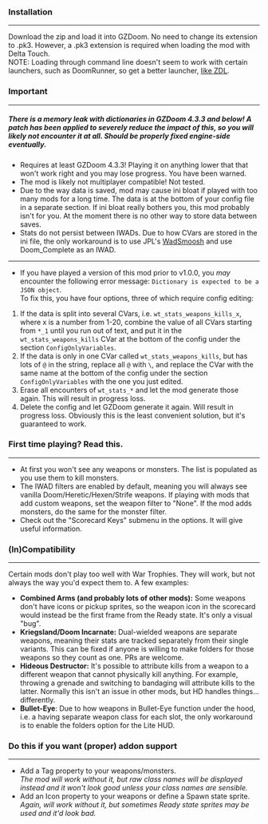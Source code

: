 ### Installation
---
Download the zip and load it into GZDoom. No need to change its extension to .pk3. However, a .pk3 extension is required when loading the mod with Delta Touch.  
NOTE: Loading through command line doesn't seem to work with certain launchers, such as DoomRunner, so get a better launcher, [like ZDL](https://github.com/lcferrum/qzdl/releases).

### Important
---
##### *There is a memory leak with dictionaries in GZDoom 4.3.3 and below! A patch has been applied to severely reduce the impact of this, so you will likely not encounter it at all. Should be properly fixed engine-side eventually.*
- Requires at least GZDoom 4.3.3! Playing it on anything lower that that won't work right and you may lose progress. You have been warned.
- The mod is likely not multiplayer compatible! Not tested.
- Due to the way data is saved, mod may cause ini bloat if played with too many mods for a long time. The data is at the bottom of your config file in a separate section. If ini bloat really bothers you, this mod probably isn't for you. At the moment there is no other way to store data between saves.
- Stats do not persist between IWADs. Due to how CVars are stored in the ini file, the only workaround is to use JPL's [WadSmoosh](https://forum.zdoom.org/viewtopic.php?f=232&t=52757) and use Doom_Complete as an IWAD.
---
- If you have played a version of this mod prior to v1.0.0, you *may* encounter the following error message: `Dictionary is expected to be a JSON object`.  
To fix this, you have four options, three of which require config editing:
1. If the data is split into several CVars, i.e. `wt_stats_weapons_kills_x`, where x is a number from 1-20, combine the value of all CVars starting from `*_1` until you run out of text, and put it in the `wt_stats_weapons_kills` CVar at the bottom of the config under the section `ConfigOnlyVariables`.
2. If the data is only in one CVar called `wt_stats_weapons_kills`, but has lots of `@` in the string, replace all `@` with `\`, and replace the CVar with the same name at the bottom of the config under the section `ConfigOnlyVariables` with the one you just edited.
3. Erase all encounters of `wt_stats_*` and let the mod generate those again. This will result in progress loss.
4. Delete the config and let GZDoom generate it again. Will result in progress loss. Obviously this is the least convenient solution, but it's guaranteed to work.

### First time playing? Read this.
---
- At first you won't see any weapons or monsters. The list is populated as you use them to kill monsters.
- The IWAD filters are enabled by default, meaning you will always see vanilla Doom/Heretic/Hexen/Strife weapons. If playing with mods that add custom weapons, set the weapon filter to "None". If the mod adds monsters, do the same for the monster filter.
- Check out the "Scorecard Keys" submenu in the options. It will give useful information.

### (In)Compatibility
---
Certain mods don't play too well with War Trophies. They will work, but not always the way you'd expect them to. A few examples:
- **Combined Arms (and probably lots of other mods):** Some weapons don't have icons or pickup sprites, so the weapon icon in the scorecard would instead be the first frame from the Ready state. It's only a visual "bug".
- **Kriegsland/Doom Incarnate:** Dual-wielded weapons are separate weapons, meaning their stats are tracked separately from their single variants. This can be fixed if anyone is willing to make folders for those weapons so they count as one. PRs are welcome.
- **Hideous Destructor:** It's possible to attribute kills from a weapon to a different weapon that cannot physically kill anything. For example, throwing a grenade and switching to bandaging will attribute kills to the latter. Normally this isn't an issue in other mods, but HD handles things... differently.
- **Bullet-Eye**: Due to how weapons in Bullet-Eye function under the hood, i.e. a having separate weapon class for each slot, the only workaround is to enable the folders option for the Lite HUD.

### Do this if you want (proper) addon support
---
- Add a Tag property to your weapons/monsters.  
*The mod will work without it, but raw class names will be displayed instead and it won't look good unless your class names are sensible.*
- Add an Icon property to your weapons or define a Spawn state sprite.  
*Again, will work without it, but sometimes Ready state sprites may be used and it'd look bad.*